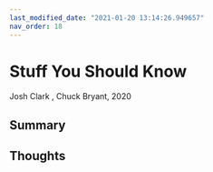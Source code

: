 ```yaml
---
last_modified_date: "2021-01-20 13:14:26.949657"
nav_order: 18
---
```


# Stuff You Should Know
Josh Clark , Chuck Bryant, 2020

## Summary

## Thoughts